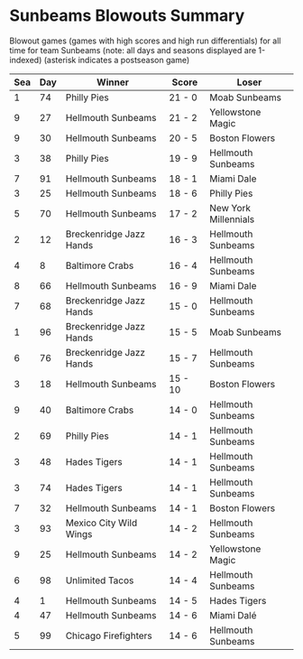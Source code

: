 # Sunbeams Blowouts Summary



Blowout games (games with high scores and high run differentials) for all time for team Sunbeams (note: all days and seasons displayed are 1-indexed) (asterisk indicates a postseason game)


| Sea | Day | Winner | Score | Loser | 
| ------ |------ |------ |------ |------ |
| 1 | 74 | Philly Pies | 21 - 0 | Moab Sunbeams | 
| 9 | 27 | Hellmouth Sunbeams | 21 - 2 | Yellowstone Magic | 
| 9 | 30 | Hellmouth Sunbeams | 20 - 5 | Boston Flowers | 
| 3 | 38 | Philly Pies | 19 - 9 | Hellmouth Sunbeams | 
| 7 | 91 | Hellmouth Sunbeams | 18 - 1 | Miami Dale | 
| 3 | 25 | Hellmouth Sunbeams | 18 - 6 | Philly Pies | 
| 5 | 70 | Hellmouth Sunbeams | 17 - 2 | New York Millennials | 
| 2 | 12 | Breckenridge Jazz Hands | 16 - 3 | Hellmouth Sunbeams | 
| 4 | 8 | Baltimore Crabs | 16 - 4 | Hellmouth Sunbeams | 
| 8 | 66 | Hellmouth Sunbeams | 16 - 9 | Miami Dale | 
| 7 | 68 | Breckenridge Jazz Hands | 15 - 0 | Hellmouth Sunbeams | 
| 1 | 96 | Breckenridge Jazz Hands | 15 - 5 | Moab Sunbeams | 
| 6 | 76 | Breckenridge Jazz Hands | 15 - 7 | Hellmouth Sunbeams | 
| 3 | 18 | Hellmouth Sunbeams | 15 - 10 | Boston Flowers | 
| 9 | 40 | Baltimore Crabs | 14 - 0 | Hellmouth Sunbeams | 
| 2 | 69 | Philly Pies | 14 - 1 | Hellmouth Sunbeams | 
| 3 | 48 | Hades Tigers | 14 - 1 | Hellmouth Sunbeams | 
| 3 | 74 | Hades Tigers | 14 - 1 | Hellmouth Sunbeams | 
| 7 | 32 | Hellmouth Sunbeams | 14 - 1 | Boston Flowers | 
| 3 | 93 | Mexico City Wild Wings | 14 - 2 | Hellmouth Sunbeams | 
| 9 | 25 | Hellmouth Sunbeams | 14 - 2 | Yellowstone Magic | 
| 6 | 98 | Unlimited Tacos | 14 - 4 | Hellmouth Sunbeams | 
| 4 | 1 | Hellmouth Sunbeams | 14 - 5 | Hades Tigers | 
| 4 | 47 | Hellmouth Sunbeams | 14 - 6 | Miami Dalé | 
| 5 | 99 | Chicago Firefighters | 14 - 6 | Hellmouth Sunbeams | 


